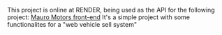 This project is online at RENDER, being used as the API for the following project: [Mauro Motors front-end](https://github.com/Daniel10013/mauro-motors-front)
It's a simple project with some functionalites for a "web vehicle sell system"
